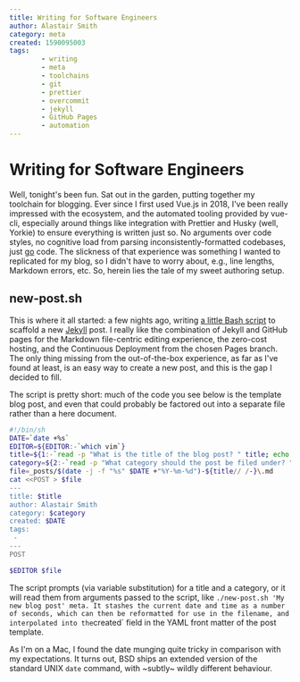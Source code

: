 ```yaml
---
title: Writing for Software Engineers
author: Alastair Smith
category: meta
created: 1590095003
tags:
        - writing
        - meta
        - toolchains
        - git
        - prettier
        - overcommit
        - jekyll
        - GitHub Pages
        - automation
---
```


# Writing for Software Engineers

Well, tonight's been fun. Sat out in the garden, putting together my toolchain
for blogging. Ever since I first used Vue.js in 2018, I've been really impressed
with the ecosystem, and the automated tooling provided by vue-cli, especially
around things like integration with Prettier and Husky (well, Yorkie) to ensure
everything is written just so. No arguments over code styles, no cognitive load
from parsing inconsistently-formatted codebases, just [go](https://golang.org/)
code. The slickness of that experience was something I wanted to replicated for
my blog, so I didn't have to worry about, e.g., line lengths, Markdown errors,
etc. So, herein lies the tale of my sweet authoring setup.<!--break-->

## new-post.sh

This is where it all started: a few nights ago, writing [a little Bash
script](https://github.com/alastairs/codebork.com/blob/master/new-post.sh) to
scaffold a new [Jekyll](https://jekyllrb.com/) post. I really like the
combination of Jekyll and GitHub pages for the Markdown file-centric editing
experience, the zero-cost hosting, and the Continuous Deployment from the chosen
Pages branch. The only thing missing from the out-of-the-box experience, as far
as I've found at least, is an easy way to create a new post, and this is the gap
I decided to fill.

The script is pretty short: much of the code you see below is the template blog
post, and even that could probably be factored out into a separate file rather
than a here document.

```bash
#!/bin/sh
DATE=`date +%s`
EDITOR=${EDITOR:-`which vim`}
title=${1:-`read -p "What is the title of the blog post? " title; echo $title`}
category=${2:-`read -p "What category should the post be filed under? "category; echo $category`}
file=_posts/$(date -j -f "%s" $DATE +"%Y-%m-%d")-${title// /-}\.md
cat <<POST > $file
---
title: $title
author: Alastair Smith
category: $category
created: $DATE
tags:
 -
---
POST

$EDITOR $file
```

The script prompts (via variable substitution) for a title and a category, or it
will read them from arguments passed to the script, like `./new-post.sh 'My new
blog post' meta. It stashes the current date and time as a number of seconds,
which can then be reformatted for use in the filename, and interpolated into
the`created` field in the YAML front matter of the post template.

As I'm on a Mac, I found the date munging quite tricky in comparison with my
expectations. It turns out, BSD ships an extended version of the standard UNIX
`date` command, with ~subtly~ wildly different behaviour.
